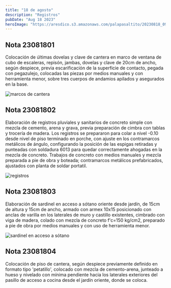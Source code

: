```yaml
---
title: "18 de agosto"
description: "Registros"
pubDate: "Aug 18 2023"
heroImage: "https://aresdico.s3.amazonaws.com/palapasaltito/20230818_094811.jpg"
---
```


## Nota 23081801

Colocación de últimas dovelas y clave de cantera en marco de ventana de cubo de escaleras, repisón, jambas, dovelas y clave de 20cm de ancho, según despiece, previa escarificación de la superficie de contacto, pegada con pegazulejo, colocadas las piezas por medios manuales y con herramienta menor, sobre tres cuerpos de andamios apilados y asegurados en la base.

![marcos de cantera](https://aresdico.s3.amazonaws.com/palapasaltito/20230818_104346.jpg "marcos de cantera")

## Nota 23081802

Elaboración de registros pluviales y sanitarios de concreto simple con mezcla de cemento, arena y grava, previa preparación de cimbra con tablas y trocería de madera. Los registros se prepararon para colar a nivel -0.10 desde nivel de piso terminado en porche, con ajuste en los contramarcos metálicos de ángulo, configurando la posición de las espigas retiradas y punteadas con soldadura 6013 para quedar correctamente ahogadas en la mezcla de concreto. Trabajos de concreto con medios manuales y mezcla preparada a pie de obra y boteada; contramarcos metálicos prefabricados, ajustados con planta de soldar portatil.

![registros](https://aresdico.s3.amazonaws.com/palapasaltito/20230819_1.jpeg "registros")

## Nota 23081803

Elaboración de sardinel en acceso a sótano oriente desde jardín, de 15cm de altura y 15cm de ancho, armado con armex 10x15 posicionado con anclas de varilla en los laterales de muro y castillo existentes, cimbrado con viga de madera, colado con mezcla de concreto f'c=150 kg/cm2, preparado a pie de obra por medios manuales y con uso de herramienta menor.

![sardinel en acceso a sótano](https://aresdico.s3.amazonaws.com/palapasaltito/20230819_2.jpeg "sardinel en acceso a sótano")

## Nota 23081804

Colocación de piso de cantera, según despiece previamente definido en formato tipo 'petatillo', colocado con mezcla de cemento-arena, junteado a hueso y nivelado con mínima pendiente hacia los laterales exteriores del pasillo de acceso a cocina desde el jardín oriente, donde se coloca.

